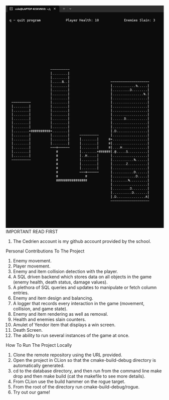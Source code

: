 ![game](game.png)<br>
IMPORTANT READ FIRST
1. The Cedrien account is my github account provided by the school.

Personal Contributions To The Project
1. Enemy movement.
2. Player movement.
3. Enemy and item collision detection with the player.
4. A SQL driven backend which stores data on all objects in the game (enemy health, death status, damage values).
5. A plethora of SQL queries and updates to manipulate or fetch column entries.
6. Enemy and item design and balancing.
7. A logger that records every interaction in the game (movement, collision, and game state).
8. Enemy and item rendering as well as removal.
9. Health and enemies slain counters.
10. Amulet of Yendor item that displays a win screen.
11. Death Screen.
12. The ability to run several instances of the game at once.

How To Run The Project Locally
1. Clone the remote repository using the URL provided.
2. Open the project in CLion so that the cmake-build-debug directory is automatically generated.
3. cd to the database directory, and then run from the command line make drop and then make build (cat the makefile to see more details).
4. From CLion use the build hammer on the rogue target.
5. From the root of the directory run cmake-build-debug/rogue.
6. Try out our game!

